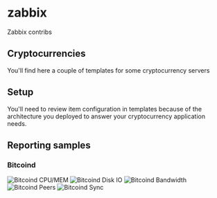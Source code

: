 # zabbix

Zabbix contribs

## Cryptocurrencies

You'll find here a couple of templates for some cryptocurrency servers

## Setup

You'll need to review item configuration in templates because of the
architecture you deployed to answer your cryptocurrency application
needs.

## Reporting samples

### Bitcoind

![Bitcoind CPU/MEM](https://github.com/ffrouin/zabbix/tree/master/templates/cryptocurrencies/samples/bitcoind_cpumem.png)
![Bitcoind Disk IO](https://github.com/ffrouin/zabbix/tree/master/templates/cryptocurrencies/samples/bitcoind_diskio.png)
![Bitcoind Bandwidth](https://github.com/ffrouin/zabbix/tree/master/templates/cryptocurrencies/samples/bitcoind_bandwidth.png)
![Bitcoind Peers](https://github.com/ffrouin/zabbix/tree/master/templates/cryptocurrencies/samples/bitcoind_peers.png)
![Bitcoind Sync](https://github.com/ffrouin/zabbix/tree/master/templates/cryptocurrencies/samples/bitcoind_sync.png)
